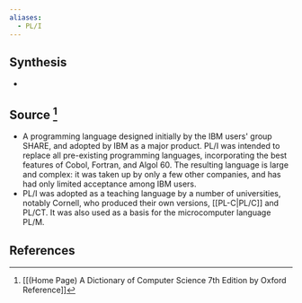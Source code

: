 ```yaml
---
aliases:
  - PL/I
---
```

## Synthesis
- 
## Source [^1]
- A programming language designed initially by the IBM users' group SHARE, and adopted by IBM as a major product. PL/I was intended to replace all pre-existing programming languages, incorporating the best features of Cobol, Fortran, and Algol 60. The resulting language is large and complex: it was taken up by only a few other companies, and has had only limited acceptance among IBM users.
- PL/I was adopted as a teaching language by a number of universities, notably Cornell, who produced their own versions, [[PL-C|PL/C]] and PL/CT. It was also used as a basis for the microcomputer language PL/M.
## References

[^1]: [[(Home Page) A Dictionary of Computer Science 7th Edition by Oxford Reference]]